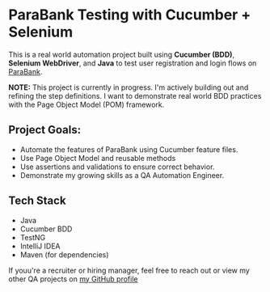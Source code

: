 # ParaBank Testing with Cucumber + Selenium

This is a real world automation project built using **Cucumber (BDD)**, **Selenium WebDriver**, 
and **Java** to test user registration and login flows on [ParaBank](https://parabank.parasoft.com/parabank/index.htm).

**NOTE:** This project is currently in progress. I'm actively building out and refining the step definitions.
I want to demonstrate real world BDD practices with the Page Object Model (POM) framework.

## Project Goals:
- Automate the features of ParaBank using Cucumber feature files.
- Use Page Object Model and reusable methods
- Use assertions and validations to ensure correct behavior.
- Demonstrate my growing skills as a QA Automation Engineer.

## Tech Stack
- Java
- Cucumber BDD
- TestNG
- IntelliJ IDEA
- Maven (for dependencies)

If youu're a recruiter or hiring manager, feel free to reach out or view my other QA projects on [my GitHub profile](https://github.com/Gfolborg)
